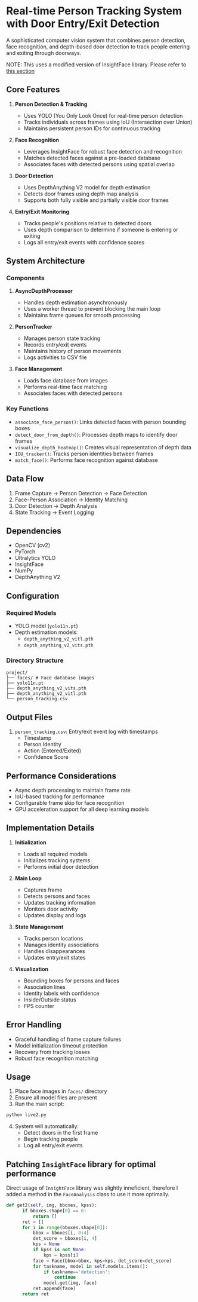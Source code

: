 # Real-time Person Tracking System with Door Entry/Exit Detection

A sophisticated computer vision system that combines person detection, face recognition, and depth-based door detection to track people entering and exiting through doorways.

NOTE: This uses a modified version of InsightFace library. Please refer to [this section](#patching-insightface-library-for-optimal-performance)
## Core Features

1. **Person Detection & Tracking**
   - Uses YOLO (You Only Look Once) for real-time person detection
   - Tracks individuals across frames using IoU (Intersection over Union)
   - Maintains persistent person IDs for continuous tracking

2. **Face Recognition**
   - Leverages InsightFace for robust face detection and recognition
   - Matches detected faces against a pre-loaded database
   - Associates faces with detected persons using spatial overlap

3. **Door Detection**
   - Uses DepthAnything V2 model for depth estimation
   - Detects door frames using depth map analysis
   - Supports both fully visible and partially visible door frames

4. **Entry/Exit Monitoring**
   - Tracks people's positions relative to detected doors
   - Uses depth comparison to determine if someone is entering or exiting
   - Logs all entry/exit events with confidence scores

## System Architecture

### Components

1. **AsyncDepthProcessor**
   - Handles depth estimation asynchronously
   - Uses a worker thread to prevent blocking the main loop
   - Maintains frame queues for smooth processing

2. **PersonTracker**
   - Manages person state tracking
   - Records entry/exit events
   - Maintains history of person movements
   - Logs activities to CSV file

3. **Face Management**
   - Loads face database from images
   - Performs real-time face matching
   - Associates faces with detected persons

### Key Functions

- `associate_face_person()`: Links detected faces with person bounding boxes
- `detect_door_from_depth()`: Processes depth maps to identify door frames
- `visualize_depth_heatmap()`: Creates visual representation of depth data
- `IOU_tracker()`: Tracks person identities between frames
- `match_face()`: Performs face recognition against database

## Data Flow

1. Frame Capture → Person Detection → Face Detection
2. Face-Person Association → Identity Matching
3. Door Detection → Depth Analysis
4. State Tracking → Event Logging

## Dependencies

- OpenCV (cv2)
- PyTorch
- Ultralytics YOLO
- InsightFace
- NumPy
- DepthAnything V2

## Configuration

### Required Models
- YOLO model (`yolo11n.pt`)
- Depth estimation models:
  - `depth_anything_v2_vitl.pth`
  - `depth_anything_v2_vits.pth`

### Directory Structure
```
project/   
├── faces/ # Face database images  
├── yolo11n.pt  
├── depth_anything_v2_vits.pth  
├── depth_anything_v2_vitl.pth  
└── person_tracking.csv
```


## Output Files

1. `person_tracking.csv`: Entry/exit event log with timestamps
   - Timestamp
   - Person Identity
   - Action (Entered/Exited)
   - Confidence Score

## Performance Considerations

- Async depth processing to maintain frame rate
- IoU-based tracking for performance
- Configurable frame skip for face recognition
- GPU acceleration support for all deep learning models

## Implementation Details

1. **Initialization**
   - Loads all required models
   - Initializes tracking systems
   - Performs initial door detection

2. **Main Loop**
   - Captures frame
   - Detects persons and faces
   - Updates tracking information
   - Monitors door activity
   - Updates display and logs

3. **State Management**
   - Tracks person locations
   - Manages identity associations
   - Handles disappearances
   - Updates entry/exit states

4. **Visualization**
   - Bounding boxes for persons and faces
   - Association lines
   - Identity labels with confidence
   - Inside/Outside status
   - FPS counter

## Error Handling

- Graceful handling of frame capture failures
- Model initialization timeout protection
- Recovery from tracking losses
- Robust face recognition matching

## Usage

1. Place face images in `faces/` directory
2. Ensure all model files are present
3. Run the main script:
```bash
python live2.py
```
4. System will automatically:
    - Detect doors in the first frame
    - Begin tracking people
    - Log all entry/exit events
  
  ## Patching `InsightFace` library for optimal performance
  Direct usage of `InsightFace` library was slightly inneficient, therefore I added a method in the `FaceAnalysis` class to use it more optimally.
  ```python
  def get2(self, img, bboxes, kpss):
        if bboxes.shape[0] == 0:
            return []
        ret = []
        for i in range(bboxes.shape[0]):
            bbox = bboxes[i, 0:4]
            det_score = bboxes[i, 4]
            kps = None
            if kpss is not None:
                kps = kpss[i]
            face = Face(bbox=bbox, kps=kps, det_score=det_score)
            for taskname, model in self.models.items():
                if taskname=='detection':
                    continue
                model.get(img, face)
            ret.append(face)
        return ret
   ```

